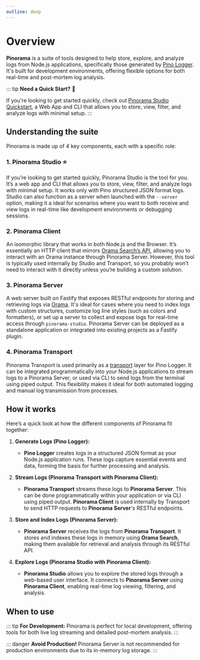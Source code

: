 ```yaml
---
outline: deep
---
```


# Overview

**Pinorama** is a suite of tools designed to help store, explore, and analyze logs from Node.js applications, specifically those generated by [Pino Logger](http://getpino.io/). It's built for development environments, offering flexible options for both real-time and post-mortem log analysis.

::: tip
**Need a Quick Start?** 🚀

If you're looking to get started quickly, check out [Pinorama Studio Quickstart](/guide/quick-start/), a Web App and CLI that allows you to store, view, filter, and analyze logs with minimal setup.
:::

## Understanding the suite

Pinorama is made up of 4 key components, each with a specific role:

### 1. Pinorama Studio ⭐

If you’re looking to get started quickly, Pinorama Studio is the tool for you. It’s a web app and CLI that allows you to store, view, filter, and analyze logs with minimal setup. It works only with Pino structured JSON format logs. Studio can also function as a server when launched with the `--server` option, making it a ideal for scenarios where you want to both receive and view logs in real-time like development environments or debugging sessions.

### 2. Pinorama Client

An isomorphic library that works in both Node.js and the Browser. It’s essentially an HTTP client that mirrors [Orama Search’s API](https://docs.orama.com/open-source/usage/search/introduction), allowing you to interact with an Orama instance through Pinorama Server.
However, this tool is typically used internally by Studio and Transport, so you probably won’t need to interact with it directly unless you’re building a custom solution.  

### 3. Pinorama Server

A web server built on Fastify that exposes RESTful endpoints for storing and retrieving logs via [Orama](https://askorama.ai/). It's ideal for cases where you need to index logs with custom structures, customize log line styles (such as colors and formatters), or set up a server to collect and expose logs for real-time access through `pinorama-studio`. Pinorama Server can be deployed as a standalone application or integrated into existing projects as a Fastify plugin.

### 4. Pinorama Transport

Pinorama Transport is used primarily as a [transport](https://getpino.io/#/docs/transports) layer for Pino Logger. It can be integrated programmatically into your Node.js applications to stream logs to a Pinorama Server, or used via CLI to send logs from the terminal using piped output. This flexibility makes it ideal for both automated logging and manual log transmission from processes.

## How it works

Here’s a quick look at how the different components of Pinorama fit together:

1. **Generate Logs (Pino Logger):**  
   - **Pino Logger** creates logs in a structured JSON format as your Node.js application runs. These logs capture essential events and data, forming the basis for further processing and analysis.

2. **Stream Logs (Pinorama Transport with Pinorama Client):**  
   - **Pinorama Transport** streams these logs to **Pinorama Server**. This can be done programmatically within your application or via CLI using piped output. **Pinorama Client** is used internally by Transport to send HTTP requests to **Pinorama Server**'s RESTful endpoints.

3. **Store and Index Logs (Pinorama Server):**  
   - **Pinorama Server** receives the logs from **Pinorama Transport**. It stores and indexes these logs in memory using **Orama Search**, making them available for retrieval and analysis through its RESTful API.

4. **Explore Logs (Pinorama Studio with Pinorama Client):**  
   - **Pinorama Studio** allows you to explore the stored logs through a web-based user interface. It connects to **Pinorama Server** using **Pinorama Client**, enabling real-time log viewing, filtering, and analysis.

## When to use

::: tip
**For Development:** Pinorama is perfect for local development, offering tools for both live log streaming and detailed post-mortem analysis.
:::

::: danger
**Avoid Production!** Pinorama Server is not recommended for production environments due to its in-memory log storage.
 :::

